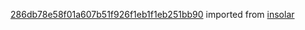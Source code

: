 [286db78e58f01a607b51f926f1eb1f1eb251bb90](https://github.com/insolar/insolar/commit/286db78e58f01a607b51f926f1eb1f1eb251bb90) imported from [insolar](https://github.com/insolar/insolar)
